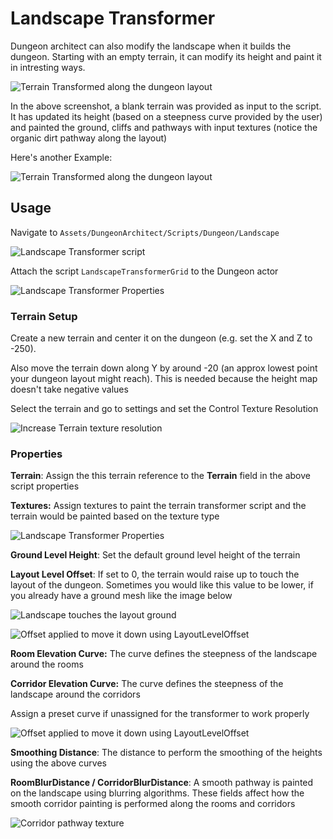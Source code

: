 Landscape Transformer
====================

Dungeon architect can also modify the landscape when it builds the dungeon.   Starting with an empty terrain, it can modify its height and paint it in intresting ways.

![Terrain Transformed along the dungeon layout](../assets/images/terrain_01.jpg)

In the above screenshot, a blank terrain was provided as input to the script.  It has updated its height (based on a steepness curve provided by the user) and painted the ground, cliffs and pathways with input textures (notice the organic dirt pathway along the layout)

Here's another Example:

![Terrain Transformed along the dungeon layout](../assets/images/tov_03.jpg)

Usage
-----

Navigate to `Assets/DungeonArchitect/Scripts/Dungeon/Landscape`

![Landscape Transformer script](../assets/images/ls_01.png)

Attach the script `LandscapeTransformerGrid` to the Dungeon actor

![Landscape Transformer Properties](../assets/images/ls_02.png)

### Terrain Setup

Create a new terrain and center it on the dungeon (e.g. set the X and Z to -250). 

Also move the terrain down along Y by around -20 (an approx lowest point your dungeon layout might reach).  This is needed because the height map doesn't take negative values

Select the terrain and go to settings and set the Control Texture Resolution

![Increase Terrain texture resolution](../assets/images/terrain_res.png)

### Properties

**Terrain**: Assign the this terrain reference to the **Terrain** field in the above script properties

**Textures:** Assign textures to paint the terrain transformer script and the terrain would be painted based on the texture type

![Landscape Transformer Properties](../assets/images/ls_03.jpg)

**Ground Level Height**: Set the default ground level height of the terrain

**Layout Level Offset**:  If set to 0, the terrain would raise up to touch the layout of the dungeon. Sometimes you would like this value to be lower, if you already have a ground mesh like the image below

![Landscape touches the layout ground](../assets/images/ls_e11.jpg)

![Offset applied to move it down using LayoutLevelOffset](../assets/images/ls_e12.jpg)

**Room Elevation Curve:** The curve defines the steepness of the landscape around the rooms

**Corridor Elevation Curve:** The curve defines the steepness of the landscape around the corridors

Assign a preset curve if unassigned for the transformer to work properly

![Offset applied to move it down using LayoutLevelOffset](../assets/images/curve.png)

**Smoothing Distance**: The distance to perform the smoothing of the heights using the above curves

**RoomBlurDistance / CorridorBlurDistance**: A smooth pathway is painted on the landscape using blurring algorithms. These fields affect how the smooth corridor painting is performed along the rooms and corridors

![Corridor pathway texture](../assets/images/ls_path.jpg)



